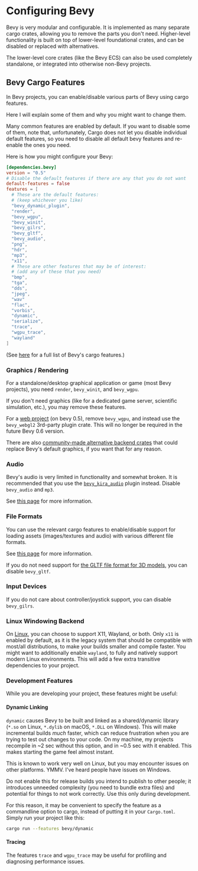 # Configuring Bevy

Bevy is very modular and configurable. It is implemented as many separate
cargo crates, allowing you to remove the parts you don't need. Higher-level
functionality is built on top of lower-level foundational crates, and can
be disabled or replaced with alternatives.

The lower-level core crates (like the Bevy ECS) can also be used completely
standalone, or integrated into otherwise non-Bevy projects.

## Bevy Cargo Features

In Bevy projects, you can enable/disable various parts of Bevy using cargo features.

Here I will explain some of them and why you might want to change them.

Many common features are enabled by default. If you want to disable some of
them, note that, unfortunately, Cargo does not let you disable individual
default features, so you need to disable all default bevy features and
re-enable the ones you need.

Here is how you might configure your Bevy:

```toml
[dependencies.bevy]
version = "0.5"
# Disable the default features if there are any that you do not want
default-features = false
features = [
  # These are the default features:
  # (keep whichever you like)
  "bevy_dynamic_plugin",
  "render",
  "bevy_wgpu",
  "bevy_winit",
  "bevy_gilrs",
  "bevy_gltf",
  "bevy_audio",
  "png",
  "hdr",
  "mp3",
  "x11",
  # These are other features that may be of interest:
  # (add any of these that you need)
  "bmp",
  "tga",
  "dds",
  "jpeg",
  "wav"
  "flac",
  "vorbis",
  "dynamic",
  "serialize",
  "trace",
  "wgpu_trace",
  "wayland"
]
```

(See [here](https://docs.rs/crate/bevy/0.5.0/features) for a full list of
Bevy's cargo features.)

### Graphics / Rendering

For a standalone/desktop graphical application or game (most Bevy projects),
you need `render`, `bevy_winit`, and `bevy_wgpu`.

If you don't need graphics (like for a dedicated game server, scientific
simulation, etc.), you may remove these features.

For a [web project](../platforms/wasm.md) (on bevy 0.5), remove `bevy_wgpu`,
and instead use the `bevy_webgl2` 3rd-party plugin crate. This will no longer
be required in the future Bevy 0.6 version.

There are also [community-made alternative backend
crates](https://bevyengine.org/assets/#backends) that could replace Bevy's
default graphics, if you want that for any reason.

### Audio

Bevy's audio is very limited in functionality and
somewhat broken. It is recommended that you use the
[`bevy_kira_audio`](https://github.com/NiklasEi/bevy_kira_audio) plugin
instead. Disable `bevy_audio` and `mp3`.

See [this page](../features/audio.md) for more information.

### File Formats

You can use the relevant cargo features to enable/disable support for loading
assets (images/textures and audio) with various different file formats.

See [this page](../pitfalls/file-formats.md) for more information.

If you do not need support for [the GLTF file format for 3D
models](../features/gltf.md), you can disable `bevy_gltf`.

### Input Devices

If you do not care about controller/joystick support, you can disable `bevy_gilrs`.

### Linux Windowing Backend

On [Linux](../platforms/linux.md), you can choose to support X11, Wayland,
or both. Only `x11` is enabled by default, as it is the legacy system
that should be compatible with most/all distributions, to make your builds
smaller and compile faster. You might want to additionally enable `wayland`,
to fully and natively support modern Linux environments. This will add a few
extra transitive dependencies to your project.

### Development Features

While you are developing your project, these features might be useful:

#### Dynamic Linking

`dynamic` causes Bevy to be built and linked as a shared/dynamic library
(`*.so` on Linux, `*.dylib` on macOS, `*.DLL` on Windows). This will make
incremental builds *much* faster, which can reduce frustration when you are
trying to test out changes to your code. On my machine, my projects recompile
in ~2 sec without this option, and in ~0.5 sec with it enabled. This makes
starting the game feel almost instant.

This is known to work very well on Linux, but you may encounter issues on
other platforms. YMMV. I've heard people have issues on Windows.

Do not enable this for release builds you intend to publish to other people;
it introduces unneeded complexity (you need to bundle extra files) and
potential for things to not work correctly. Use this only during development.

For this reason, it may be convenient to specify the feature as a commandline
option to cargo, instead of putting it in your `Cargo.toml`. Simply run your
project like this:

```sh
cargo run --features bevy/dynamic
```

#### Tracing

The features `trace` and `wgpu_trace` may be useful for profiling and
diagnosing performance issues.

